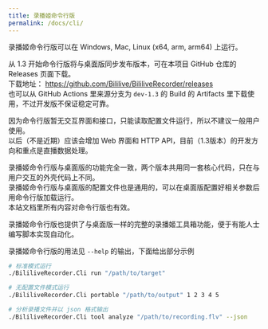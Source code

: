 ```yaml
---
title: 录播姬命令行版
permalink: /docs/cli/
---
```


录播姬命令行版可以在 Windows, Mac, Linux (x64, arm, arm64) 上运行。

从 1.3 开始命令行版将与桌面版同步发布版本，可在本项目 GitHub 仓库的 Releases 页面下载。  
下载地址： <https://github.com/Bililive/BililiveRecorder/releases>  
也可以从 GitHub Actions 里来源分支为 `dev-1.3` 的 Build 的 Artifacts 里下载使用，不过开发版不保证稳定可靠。

因为命令行版暂无交互界面和接口，只能读取配置文件运行，所以不建议一般用户使用。  
以后（不是近期）应该会增加 Web 界面和 HTTP API，目前（1.3版本）的开发方向和重点是直播数据处理。

录播姬命令行版与桌面版的功能完全一致，两个版本共用同一套核心代码，只在与用户交互的外壳代码上不同。  
录播姬命令行版与桌面版的配置文件也是通用的，可以在桌面版配置好相关参数后用命令行版加载运行。  
本站文档里所有内容对命令行版也有效。

录播姬命令行版也提供了与桌面版一样的完整的录播姬工具箱功能，便于有能人士编写脚本实现自动化。

录播姬命令行版的用法见 `--help` 的输出，下面给出部分示例

```sh
# 标准模式运行
./BililiveRecorder.Cli run "/path/to/target"

# 无配置文件模式运行
./BililiveRecorder.Cli portable "/path/to/output" 1 2 3 4 5

# 分析录播文件并以 json 格式输出
./BililiveRecorder.Cli tool analyze "/path/to/recording.flv" --json
```
